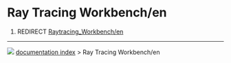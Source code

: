 # Ray Tracing Workbench/en
1.  REDIRECT [Raytracing\_Workbench/en](Raytracing_Workbench/en.md)



---
![](images/Right_arrow.png) [documentation index](../README.md) > Ray Tracing Workbench/en

